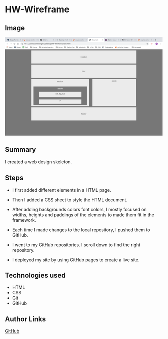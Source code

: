 # HW-Wireframe

## Image
![Site img](Site_img.png)

## Summary
I created a web design skeleton.

## Steps
- I first added different elements in a HTML page.

- Then I added a CSS sheet to style the HTML document.

- After adding backgrounds colors font colors, I mostly focused on widths, heights and paddings of the elements to made them fit in the framework.

- Each time I made changes to the local repository, I pushed them to GitHub.

- I went to my GitHub repositories. I scroll down to find the right repository.

- I deployed my site by using GitHub pages to create a live site.

## Technologies used

- HTML
- CSS
- Git
- GitHub

## Author Links
[GitHub](https://github.com/AudreySen)



